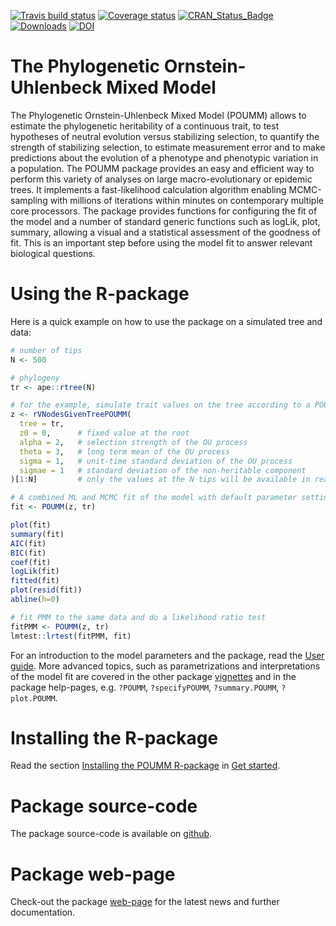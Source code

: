 
<!-- README.md is generated from README.Rmd. Please edit that file -->
[![Travis build status](https://travis-ci.org/venelin/POUMM.svg?branch=master)](https://travis-ci.org/venelin/POUMM) [![Coverage status](https://codecov.io/gh/venelin/POUMM/branch/master/graph/badge.svg)](https://codecov.io/github/venelin/POUMM?branch=master) [![CRAN\_Status\_Badge](http://www.r-pkg.org/badges/version/POUMM?color=blue)](https://cran.r-project.org/package=POUMM) [![Downloads](http://cranlogs.r-pkg.org/badges/POUMM?color=blue)](https://cran.r-project.org/package=POUMM) [![DOI](https://zenodo.org/badge/115860927.svg)](https://zenodo.org/badge/latestdoi/115860927)

The Phylogenetic Ornstein-Uhlenbeck Mixed Model
===============================================

The Phylogenetic Ornstein-Uhlenbeck Mixed Model (POUMM) allows to estimate the phylogenetic heritability of a continuous trait, to test hypotheses of neutral evolution versus stabilizing selection, to quantify the strength of stabilizing selection, to estimate measurement error and to make predictions about the evolution of a phenotype and phenotypic variation in a population. The POUMM package provides an easy and efficient way to perform this variety of analyses on large macro-evolutionary or epidemic trees. It implements a fast-likelihood calculation algorithm enabling MCMC-sampling with millions of iterations within minutes on contemporary multiple core processors. The package provides functions for configuring the fit of the model and a number of standard generic functions such as logLik, plot, summary, allowing a visual and a statistical assessment of the goodness of fit. This is an important step before using the model fit to answer relevant biological questions.

Using the R-package
===================

Here is a quick example on how to use the package on a simulated tree and data:

``` r
# number of tips
N <- 500 

# phylogeny
tr <- ape::rtree(N)

# for the example, simulate trait values on the tree according to a POUMM model.
z <- rVNodesGivenTreePOUMM(
  tree = tr,   
  z0 = 0,      # fixed value at the root
  alpha = 2,   # selection strength of the OU process
  theta = 3,   # long term mean of the OU process
  sigma = 1,   # unit-time standard deviation of the OU process
  sigmae = 1   # standard deviation of the non-heritable component
)[1:N]         # only the values at the N tips will be available in reality

# A combined ML and MCMC fit of the model with default parameter settings.
fit <- POUMM(z, tr)

plot(fit)
summary(fit)
AIC(fit)
BIC(fit)
coef(fit)
logLik(fit)
fitted(fit)
plot(resid(fit))
abline(h=0)

# fit PMM to the same data and do a likelihood ratio test
fitPMM <- POUMM(z, tr)
lmtest::lrtest(fitPMM, fit)
```

For an introduction to the model parameters and the package, read the [User guide](https://venelin.github.io/POUMM/articles/UserGuide.html). More advanced topics, such as parametrizations and interpretations of the model fit are covered in the other package [vignettes](https://venelin.github.io/POUMM/articles/index.html) and in the package help-pages, e.g. `?POUMM`, `?specifyPOUMM`, `?summary.POUMM`, `?plot.POUMM`.

Installing the R-package
========================

Read the section [Installing the POUMM R-package](https://venelin.github.io/POUMM/articles/UserGuide.html#Installing) in [Get started](https://venelin.github.io/POUMM/articles/UserGuide.html).

Package source-code
===================

The package source-code is available on [github](https://github.com/venelin/POUMM.git).

Package web-page
================

Check-out the package [web-page](https://venelin.github.io/POUMM/index.html) for the latest news and further documentation.
